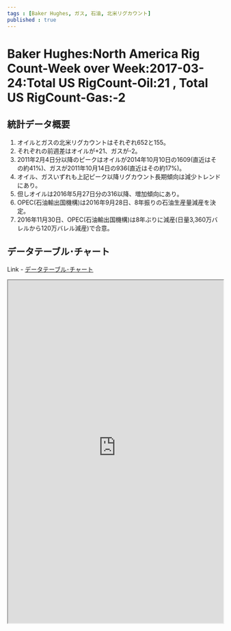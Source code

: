 ```yaml
--- 
tags : [Baker Hughes, ガス, 石油, 北米リグカウント] 
published : true
---
```

#  Baker Hughes:North America Rig Count-Week over Week:2017-03-24:Total US RigCount-Oil:21 , Total US RigCount-Gas:-2
## 統計データ概要
1. オイルとガスの北米リグカウントはそれぞれ652と155。
1. それぞれの前週差はオイルが+21、ガスが-2。
1. 2011年2月4日分以降のピークはオイルが2014年10月10日の1609(直近はその約41%)、ガスが2011年10月14日の936(直近はその約17%)。
1. オイル、ガスいずれも上記ピーク以降リグカウント長期傾向は減少トレンドにあり。
1. 但しオイルは2016年5月27日分の316以降、増加傾向にあり。
1. OPEC(石油輸出国機構)は2016年9月28日、8年振りの石油生産量減産を決定。
1. 2016年11月30日、OPEC(石油輸出国機構)は8年ぶりに減産(日量3,360万バレルから120万バレル減産)で合意。

	
## データテーブル･チャート
Link - [データテーブル･チャート](http://knowledgevault.saecanet.com/charts/am-consulting.co.jp-NorthAmericaRigCount.html)
<iframe src="http://knowledgevault.saecanet.com/charts/am-consulting.co.jp-NorthAmericaRigCount.html" width="100%" height="800px"></iframe>